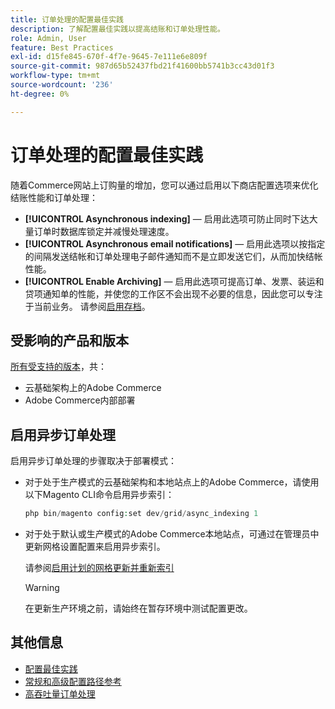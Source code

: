 ```yaml
---
title: 订单处理的配置最佳实践
description: 了解配置最佳实践以提高结账和订单处理性能。
role: Admin, User
feature: Best Practices
exl-id: d15fe845-670f-4f7e-9645-7e111e6e809f
source-git-commit: 987d65b52437fbd21f41600bb5741b3cc43d01f3
workflow-type: tm+mt
source-wordcount: '236'
ht-degree: 0%

---
```


# 订单处理的配置最佳实践

随着Commerce网站上订购量的增加，您可以通过启用以下商店配置选项来优化结账性能和订单处理：

- **[!UICONTROL Asynchronous indexing]** — 启用此选项可防止同时下达大量订单时数据库锁定并减慢处理速度。
- **[!UICONTROL Asynchronous email notifications]** — 启用此选项以按指定的间隔发送结帐和订单处理电子邮件通知而不是立即发送它们，从而加快结帐性能。
- **[!UICONTROL Enable Archiving]** — 启用此选项可提高订单、发票、装运和贷项通知单的性能，并使您的工作区不会出现不必要的信息，因此您可以专注于当前业务。 请参阅[启用存档](https://experienceleague.adobe.com/zh-hans/docs/commerce-admin/stores-sales/order-management/orders/order-archive)。

## 受影响的产品和版本

[所有受支持的版本](../../../release/versions.md)，共：

- 云基础架构上的Adobe Commerce
- Adobe Commerce内部部署

## 启用异步订单处理

启用异步订单处理的步骤取决于部署模式：

- 对于处于生产模式的云基础架构和本地站点上的Adobe Commerce，请使用以下Magento CLI命令启用异步索引：

  ```php
  php bin/magento config:set dev/grid/async_indexing 1
  ```

- 对于处于默认或生产模式的Adobe Commerce本地站点，可通过在管理员中更新网格设置配置来启用异步索引。

  请参阅[启用计划的网格更新并重新索引](https://experienceleague.adobe.com/docs/commerce-admin/stores-sales/order-management/orders/order-scheduled-operations.html?lang=zh-Hans#enable-scheduled-grid-updates-and-reindexing)

  >[!WARNING]
  >
  >在更新生产环境之前，请始终在暂存环境中测试配置更改。

## 其他信息

- [配置最佳实践](../../../performance/configuration.md)
- [常规和高级配置路径参考](../../../configuration/reference/config-reference-general.md)
- [高吞吐量订单处理](../../../performance/high-throughput-order-processing.md)
